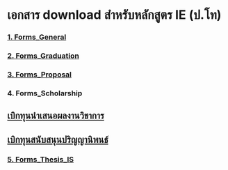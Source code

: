 

# เอกสาร download สำหรับหลักสูตร IE (ป.โท)

### [1. Forms_General](https://o365cmu-my.sharepoint.com/personal/rattiyakorn_c_cmu_ac_th1/_layouts/15/onedrive.aspx?ga=1&id=%2Fpersonal%2Frattiyakorn%5Fc%5Fcmu%5Fac%5Fth1%2FDocuments%2FForms%5FIE%2FForms%5FGeneral)

### [2. Forms_Graduation](https://o365cmu-my.sharepoint.com/personal/rattiyakorn_c_cmu_ac_th1/_layouts/15/onedrive.aspx?ga=1&id=%2Fpersonal%2Frattiyakorn%5Fc%5Fcmu%5Fac%5Fth1%2FDocuments%2FForms%5FIE%2FForms%5FGraduation)

### [3. Forms_Proposal](https://o365cmu-my.sharepoint.com/personal/rattiyakorn_c_cmu_ac_th1/_layouts/15/onedrive.aspx?ga=1&id=%2Fpersonal%2Frattiyakorn%5Fc%5Fcmu%5Fac%5Fth1%2FDocuments%2FForms%5FIE%2FForms%5FProposal)

### 4. Forms_Scholarship
## [เบิกทุนนำเสนอผลงานวิชาการ](https://o365cmu-my.sharepoint.com/personal/rattiyakorn_c_cmu_ac_th1/_layouts/15/onedrive.aspx?ga=1&id=%2Fpersonal%2Frattiyakorn%5Fc%5Fcmu%5Fac%5Fth1%2FDocuments%2FForms%5FIE%2FForms%5FScholarship%2F%E0%B9%80%E0%B8%9A%E0%B8%B4%E0%B8%81%E0%B8%97%E0%B8%B8%E0%B8%99%E0%B8%99%E0%B8%B3%E0%B9%80%E0%B8%AA%E0%B8%99%E0%B8%AD%E0%B8%9C%E0%B8%A5%E0%B8%87%E0%B8%B2%E0%B8%99%E0%B8%A7%E0%B8%B4%E0%B8%8A%E0%B8%B2%E0%B8%81%E0%B8%B2%E0%B8%A3)
## [เบิกทุนสนับสนุนปริญญานิพนธ์](https://o365cmu-my.sharepoint.com/personal/rattiyakorn_c_cmu_ac_th1/_layouts/15/onedrive.aspx?ga=1&id=%2Fpersonal%2Frattiyakorn%5Fc%5Fcmu%5Fac%5Fth1%2FDocuments%2FForms%5FIE%2FForms%5FScholarship%2F%E0%B9%80%E0%B8%9A%E0%B8%B4%E0%B8%81%E0%B8%97%E0%B8%B8%E0%B8%99%E0%B8%AA%E0%B8%99%E0%B8%B1%E0%B8%9A%E0%B8%AA%E0%B8%99%E0%B8%B8%E0%B8%99%E0%B8%9B%E0%B8%A3%E0%B8%B4%E0%B8%8D%E0%B8%8D%E0%B8%B2%E0%B8%99%E0%B8%B4%E0%B8%9E%E0%B8%99%E0%B8%98%E0%B9%8C)

### [5. Forms_Thesis_IS](https://o365cmu-my.sharepoint.com/personal/rattiyakorn_c_cmu_ac_th1/_layouts/15/onedrive.aspx?ga=1&id=%2Fpersonal%2Frattiyakorn%5Fc%5Fcmu%5Fac%5Fth1%2FDocuments%2FForms%5FIE%2FForms%5FThesis%5FIS)